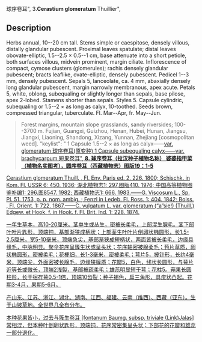 球序卷耳",
3.**Cerastium glomeratum** Thuillier",

## Description
Herbs annual, 10--20 cm tall. Stems simple or caespitose, densely villous, distally glandular pubescent. Proximal leaves spatulate; distal leaves obovate-elliptic, 1.5--2.5 × 0.5--1 cm, base attenuate into a short petiole, both surfaces villous, midvein prominent, margin ciliate. Inflorescence of compact, cymose clusters (glomerules); rachis densely glandular pubescent; bracts leaflike, ovate-elliptic, densely pubescent. Pedicel 1--3 mm, densely pubescent. Sepals 5, lanceolate, ca. 4 mm, abaxially densely long glandular pubescent, margin narrowly membranous, apex acute. Petals 5, white, oblong, subequaling or slightly longer than sepals, base pilose, apex 2-lobed. Stamens shorter than sepals. Styles 5. Capsule cylindric, subequaling or 1.5--2 × as long as calyx, 10-toothed. Seeds brown, compressed triangular, tuberculate. Fl. Mar--Apr, fr. May--Jun.

> Forest margins, mountain slope grasslands, sandy riversides; 100--3700 m. Fujian, Guangxi, Guizhou, Henan, Hubei, Hunan, Jiangsu, Jiangxi, Liaoning, Shandong, Xizang, Yunnan, Zhejiang [cosmopolitan weed].
  "keylist": "
1 Capsule 1.5--2 × as long as calyx——<a href='/info/Cerastium glomeratum var. glomeratum?t=foc'>var. glomeratum 球序卷耳(原变种)
1 Capsule subequaling calyx——<a href='/info/Cerastium glomeratum var. brachycarpum?t=foc'>var. brachycarpum 短果卷耳",
**8. 球序卷耳（拉汉种子植物名称） 婆婆指甲菜（植物名实图考），圆序卷耳（西藏植物志）图版19：1-5**

Cerastium glomeratum Thuill. , Fl. Env. Paris ed. 2. 226. 1800; Schischk. in Kom. Fl. USSR 6: 450. 1936; 湖北植物志1: 297.图版410. 1976; 中国高等植物图鉴补编1: 296.图8547. 1982; 西藏植物志1: 666. 1983.——G. Viscosum L., Sp. Pl. 51. 1753, p. p. nom. ambig. ; Fenzl in Ledeb. Fl. Ross. 1: 404. 1842; Boiss. , Fl. Orient. 1: 722. 1867.——C. vulgatum L. var. glomeratum (“a”sie!) (Thuill.) Edgew. et Hook. f. in Hook. f. Fl. Brit. Ind. 1: 228. 1874.

一年生草本，高10-20厘米。茎单生或丛生，密被长柔毛，上部混生腺毛。茎下部叶叶片匙形，顶端钝，基部渐狭成柄状；上部茎生叶叶片倒卵状椭圆形，长1.5-2.5厘米，宽5-10毫米，顶端急尖，基部渐狭成短柄状，两面皆被长柔毛，边缘具缘毛，中脉明显。聚伞花序呈簇生状或呈头状；花序轴密被腺柔毛；苞片草质，卵状椭圆形，密被柔毛；花梗细，长1-3毫米，密被柔毛；萼片5，披针形，长约4毫米，顶端尖，外面密被长腺毛，边缘狭膜质；花瓣5，白色，线状长圆形，与萼片近等长或微长，顶端2浅裂，基部被疏柔毛；雄蕊明显短于萼；花柱5。蒴果长圆柱形，长于宿存萼0.5-1倍，顶端10齿裂；种子褐色，扁三角形，具疣状凸起。花期3-4月，果期5-6月。

产山东、江苏、浙江、湖北、湖南、江西、福建、云南（维西）、西藏（亚东）。生于山坡草地。全世界几全有分布。

本种花果皆小，过去与簇生卷耳 [fontanum Baumg. subsp. triviale (Link)Jalas] 常相混，但本种叶倒卵状匙形，顶端钝，花序常密集呈头状；下部花的花瓣和雄蕊一部分退化。
